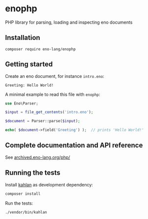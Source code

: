 # enophp

PHP library for parsing, loading and inspecting eno documents

## Installation

    composer require eno-lang/enophp

## Getting started

Create an eno document, for instance `intro.eno`:

```eno
Greeting: Hello World!
```

A minimal example to read this file with `enophp`:

```php
use Eno\Parser;

$input = file_get_contents('intro.eno');

$document = Parser::parse($input);

echo( $document->field('Greeting') );  // prints 'Hello World!'
```

## Complete documentation and API reference

See [archived.eno-lang.org/php/](https://archived.eno-lang.org/php/)

## Running the tests

Install [kahlan](https://github.com/kahlan/kahlan) as development dependency:

```bash
composer install
```

Run the tests:

```bash
./vendor/bin/kahlan
```